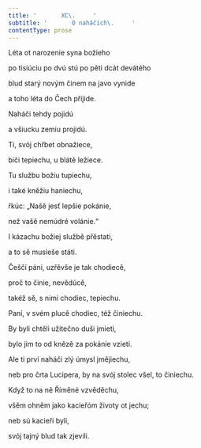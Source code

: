 ```yaml
---
title: '       XC\.     '
subtitle: '       O naháčích\.     '
contentType: prose
---
```


<section>

Léta ot narozenie syna božieho

po tisiúciu po dvú stú po pěti dcát devátého

blud starý novým činem na javo vynide

a toho léta do Čech přijide.

Naháči tehdy pojidú

a všiucku zemiu projidú.

Ti, svój chřbet obnažiece,

biči tepiechu, u blátě ležiece.

Tu službu božiu tupiechu,

i také kněžiu haniechu,

řkúc: „Našě jesť lepšie pokánie,

než vašě nemúdré volánie.“

I kázachu božiej službě přěstati,

a to sě musieše státi.

Češčí páni, uzřěvše je tak chodiecě,

proč to činie, nevědúcě,

takéž sě, s nimi chodiec, tepiechu.

Paní, v svém plucě chodiec, též činiechu.

By byli chtěli užitečno duši jmieti,

bylo jim to od knězě za pokánie vzieti.

Ale ti prví naháči zlý úmysl jmějiechu,

neb pro črta Lucipera, by na svój stolec všel, to činiechu.

Když to na ně Říměné vzvěděchu,

všěm ohněm jako kacieřóm životy ot jechu;

neb sú kacieři byli,

svój tajný blud tak zjevili.

</section>
